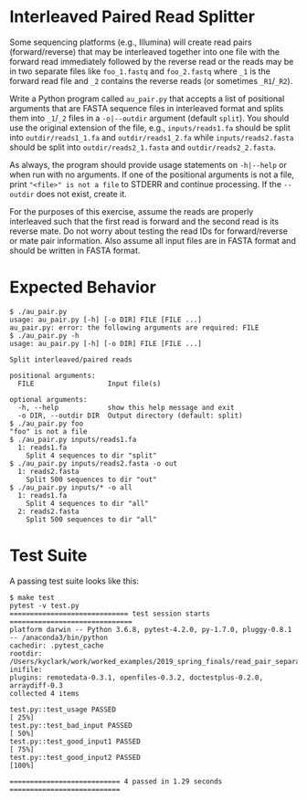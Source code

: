# Interleaved Paired Read Splitter

Some sequencing platforms (e.g., Illumina) will create read pairs (forward/reverse) that may be interleaved together into one file with the forward read immediately followed by the reverse read or the reads may be in two separate files like `foo_1.fastq` and `foo_2.fastq` where `_1` is the forward read file and `_2` contains the reverse reads (or sometimes `_R1`/`_R2`). 

Write a Python program called `au_pair.py` that accepts a list of positional arguments that are FASTA sequence files in interleaved format and splits them into `_1`/`_2` files in a `-o|--outdir` argument (default `split`). You should use the original extension of the file, e.g., `inputs/reads1.fa` should be split into `outdir/reads1_1.fa` and `outdir/reads1_2.fa` while `inputs/reads2.fasta` should be split into `outdir/reads2_1.fasta` and `outdir/reads2_2.fasta`.

As always, the program should provide usage statements on `-h|--help` or when run with no arguments. If one of the positional arguments is not a file, print `"<file>" is not a file` to STDERR and continue processing. If the `--outdir` does not exist, create it.

For the purposes of this exercise, assume the reads are properly interleaved such that the first read is forward and the second read is its reverse mate. Do not worry about testing the read IDs for forward/reverse or mate pair information. Also assume all input files are in FASTA format and should be written in FASTA format.

# Expected Behavior

````
$ ./au_pair.py
usage: au_pair.py [-h] [-o DIR] FILE [FILE ...]
au_pair.py: error: the following arguments are required: FILE
$ ./au_pair.py -h
usage: au_pair.py [-h] [-o DIR] FILE [FILE ...]

Split interleaved/paired reads

positional arguments:
  FILE                  Input file(s)

optional arguments:
  -h, --help            show this help message and exit
  -o DIR, --outdir DIR  Output directory (default: split)
$ ./au_pair.py foo
"foo" is not a file
$ ./au_pair.py inputs/reads1.fa
  1: reads1.fa
	Split 4 sequences to dir "split"
$ ./au_pair.py inputs/reads2.fasta -o out
  1: reads2.fasta
	Split 500 sequences to dir "out"
$ ./au_pair.py inputs/* -o all
  1: reads1.fa
	Split 4 sequences to dir "all"
  2: reads2.fasta
	Split 500 sequences to dir "all"
````

# Test Suite

A passing test suite looks like this:

````
$ make test
pytest -v test.py
============================= test session starts ==============================
platform darwin -- Python 3.6.8, pytest-4.2.0, py-1.7.0, pluggy-0.8.1 -- /anaconda3/bin/python
cachedir: .pytest_cache
rootdir: /Users/kyclark/work/worked_examples/2019_spring_finals/read_pair_separator, inifile:
plugins: remotedata-0.3.1, openfiles-0.3.2, doctestplus-0.2.0, arraydiff-0.3
collected 4 items

test.py::test_usage PASSED                                               [ 25%]
test.py::test_bad_input PASSED                                           [ 50%]
test.py::test_good_input1 PASSED                                         [ 75%]
test.py::test_good_input2 PASSED                                         [100%]

=========================== 4 passed in 1.29 seconds ===========================
````
